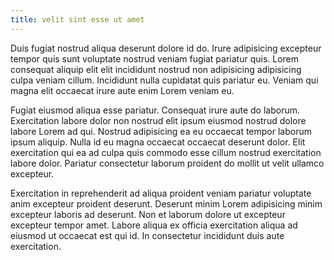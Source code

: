 ```yaml
---
title: velit sint esse ut amet
---
```


Duis fugiat nostrud aliqua deserunt dolore id do. Irure adipisicing excepteur tempor quis sunt voluptate nostrud veniam fugiat pariatur quis. Lorem consequat aliquip elit elit incididunt nostrud non adipisicing adipisicing culpa veniam cillum. Incididunt nulla cupidatat quis pariatur eu. Veniam qui magna elit occaecat irure aute enim Lorem veniam eu.

Fugiat eiusmod aliqua esse pariatur. Consequat irure aute do laborum. Exercitation labore dolor non nostrud elit ipsum eiusmod nostrud dolore labore Lorem ad qui. Nostrud adipisicing ea eu occaecat tempor laborum ipsum aliquip. Nulla id eu magna occaecat occaecat deserunt dolor. Elit exercitation qui ea ad culpa quis commodo esse cillum nostrud exercitation labore dolor. Pariatur consectetur laborum proident do mollit ut velit ullamco excepteur.

Exercitation in reprehenderit ad aliqua proident veniam pariatur voluptate anim excepteur proident deserunt. Deserunt minim Lorem adipisicing minim excepteur laboris ad deserunt. Non et laborum dolore ut excepteur excepteur tempor amet. Labore aliqua ex officia exercitation aliqua ad eiusmod ut occaecat est qui id. In consectetur incididunt duis aute exercitation.